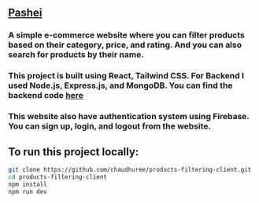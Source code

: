 ## [Pashei](https://pashei.netlify.app)

### A simple e-commerce website where you can filter products based on their category, price, and rating. And you can also search for products by their name.

### This project is built using React, Tailwind CSS. For Backend I used Node.js, Express.js, and MongoDB. You can find the backend code [here](https://github.com/chaudhuree/products-filtering-server)

### This website also have authentication system using Firebase. You can sign up, login, and logout from the website.

## To run this project locally:

```bash
git clone https://github.com/chaudhuree/products-filtering-client.git
cd products-filtering-client
npm install
npm run dev
```